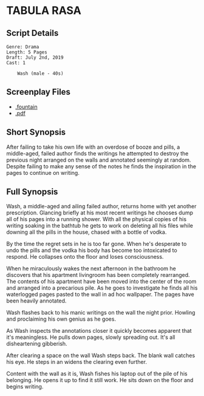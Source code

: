# TABULA RASA

## Script Details

```
Genre: Drama
Length: 5 Pages
Draft: July 2nd, 2019
Cast: 1 

	Wash (male - 40s)
````

## Screenplay Files

* [.fountain](./tabula_rasa.fountain)
* [.pdf](.tabula_rasa.pdf)

## Short Synopsis

After failing to take his own life with an overdose of booze and pills, a middle-aged, failed author finds the writings he attempted to destroy the previous night arranged on the walls and annotated seemingly at random. Despite failing to make any sense of the notes he finds the inspiration in the pages to continue on writing.

## Full Synopsis

Wash, a middle-aged and ailing failed author, returns home with yet another prescription. Glancing briefly at his most recent writings he chooses dump all of his pages into a running shower. With all the physical copies of his writing soaking in the bathtub he gets to work on deleting all his files while downing all the pills in the house, chased with a bottle of vodka.

By the time the regret sets in he is too far gone. When he's desperate to undo the pills and the vodka his body has become too intoxicated to respond. He collapses onto the floor and loses consciousness.

When he miraculously wakes the next afternoon in the bathroom he discovers that his apartment livingroom has been completely rearranged. The contents of his apartment have been moved into the center of the room and arranged into a precarious pile. As he goes to investigate he finds all his waterlogged pages pasted to the wall in ad hoc wallpaper. The pages have been heavily annotated.

Wash flashes back to his manic writings on the wall the night prior. Howling and proclaiming his own genius as he goes.

As Wash inspects the annotations closer it quickly becomes apparent that it's meaningless. He pulls down pages, slowly spreading out. It's all disheartening gibberish.

After clearing a space on the wall Wash steps back. The blank wall catches his eye. He steps in an widens the clearing even further. 

Content with the wall as it is, Wash fishes his laptop out of the pile of his belonging. He opens it up to find it still work. He sits down on the floor and begins writing.


